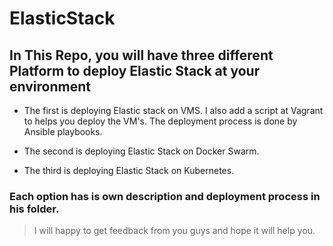# ElasticStack
## In This Repo, you will have three different Platform to deploy Elastic Stack at your environment

* The first is deploying Elastic stack on VMS.
I also add a script at Vagrant to helps you deploy the VM's.
The deployment process is done by Ansible playbooks.

* The second is deploying Elastic Stack on Docker Swarm.

* The third is deploying Elastic Stack on Kubernetes.

### Each option has is own description and deployment process in his folder.

> I will happy to get feedback from you guys and hope it will help you.
